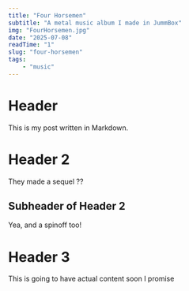 ```yaml
---
title: "Four Horsemen"
subtitle: "A metal music album I made in JummBox"
img: "FourHorsemen.jpg"
date: "2025-07-08"
readTime: "1"
slug: "four-horsemen"
tags:
    - "music"
---
```


# Header

This is my post written in Markdown.

# Header 2 

They made a sequel ??

## Subheader of Header 2

Yea, and a spinoff too!

# Header 3

This is going to have actual content soon I promise